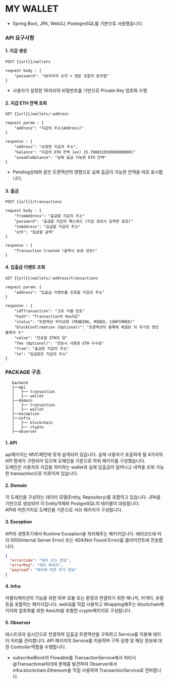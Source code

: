 # MY WALLET

- Spring Boot, JPA, Web3J, PostegreSQL를 기본으로 사용했습니다.

### API 요구사항

#### 1. 지갑 생성

```
POST {{url}}/wallets

request body : {
    "password": "16자리의 숫자 + 영문 조합의 문자열"
}
```

- 사용자가 설정한 16자리의 비밀번호를 기반으로 Private Key 암호화 수행

#### 2. 지갑 ETH 잔액 조회

```
GET {{url}}/wallets/:address

request param : {
    "address": "지갑의 주소(Address)"
}

response : {
    "address": "요청한 지갑의 주소",
    "balance": "지갑의 ETH 잔액 [ex) 15.798031039989080000]"
    "useableBalance": "실제 출금 가능한 ETH 잔액"
}
```

- Pending상태와 같은 트랜잭션의 영향으로 실제 출금이 가능한 잔액을 따로 표시합니다.

#### 3. 출금

```
POST {{url}}/transactions

request body : {
    "fromAddress": "출금할 지갑의 주소"
    "password": "출금할 지갑의 패스워드 (지갑 생성시 입력한 암호)"
    "toAddress": "입금할 지갑의 주소"
    "eth": "입급할 금액"
}

response : {
    "Transaction Created (출력시 송금 성공)" 
}
```

#### 4. 입출금 이벤트 조회

```
GET {{url}}/wallets/:address/transactions

request param: {
    "address": "입출금 이벤트를 조회할 지갑의 주소"
}

response : {
    "idfTransaction": "고유 식별 번호"
    "hash": "Transaction의 Hash값"
    "status": "트랜잭션 처리상태 (PENDING, MINED, CONFIRMED)"
    "blockConfirmation (Optional)": "트랜잭션이 블록에 채굴된 뒤 추가로 쌓인 블록의 수"
    "value": "전송할 ETH의 양"
    "fee (Optional)": "전송시 사용된 ETH 수수료"
    "from": "출금한 지갑의 주소"
    "to": "입금받은 지갑의 주소"
}
```

### PACKAGE 구조

```
   backend
   ├──api
   │   ├── transaction
   │   ├── wallet
   ├──domain
   │   ├── transaction
   │   ├── wallet
   ├──exception
   ├──infra
   │   ├── blockchain
   │   ├── ctypto
   ├──observer
```

#### 1. API

api패키지는 MVC패턴에 맞게 설계되어 있습니다. 실제 사용자가 호출하게 될 4가지의 API 명세가 구현되어 있으며 도메인을 기준으로 하위 패키지를 구성했습니다.   
도메인은 사용자의 지갑을 의미하는 wallet과 실제 입출금이 일어나고 내역을 조회 가능한 transaction으로 이루어져 있습니다.

#### 2. Domain

각 도메인을 구성하는 데이터 모델(Entity, Repository)를 포함하고 있습니다. JPA를 기반으로 생성되어 각 Entity객체와 PostgreSQL의 테이블이
대응됩니다.  
API와 마찬가지로 도메인을 기준으로 서브 패키지가 구성됩니다.

#### 3. Exception

API의 생명주기에서 Runtime Exception을 처리해주는 패키지입니다. 에러코드에 따라 500(Internal Server Error) 또는 404(Not Found
Error)를 클라이언트에 전송합니다.

```json
{
  "errorCode": "에러 코드 번호",
  "errorMsg": "에러 메세지",
  "payload": "에러에 따른 추가 정보"
}
```

#### 4. Infra

어플리케이션의 기능을 위한 외부 모듈 또는 환경과 연결하기 위한 매니저, 커넥터, 유틸등을 포함하는 패키지입니다. web3j를 직접 사용하고 Wrapping해주는
blockchain패키지와 암호화를 위한 AesUtil을 포함한 crypto패키지로 구성됩니다.

#### 5. Observer

테스트넷과 실시간으로 연결하여 입출금 트랜잭션을 구독하고 Service를 이용해 데이터 처리를 관리합니다. API 패키지의 Service를 이용하며 구독 실행 및 해당 정보에 대한
Controller역할을 수행합니다.

* subscribeBlock의 Flowable를 TransactionService에서 처리시 @Transactional처리에 문제를 발견하여 Observer에서
  infra.blockchain.Ethereum을 직접 사용하여 TransactionService로 전파합니다.